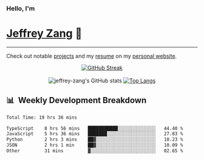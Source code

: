 
### Hello, I'm 
# [Jeffrey Zang](https://www.linkedin.com/in/jeffreyzang/) 🦀

---

Check out notable [projects](https://jeffz.dev/projects) and my [resume](https://jeffz.dev/resume) on my [personal website](https://jeffz.dev/).

<div align = 'center'>

[![GitHub Streak](https://github-readme-streak-stats.herokuapp.com/?user=jeffrey-zang&theme=tokyonight)](https://git.io/streak-stats)
<br></br>
![jeffrey-zang's GitHub stats](https://github-readme-stats.vercel.app/api?username=jeffrey-zang&show_icons=true&theme=tokyonight&hide_rank=true&hide=stars) 
[![Top Langs](https://github-readme-stats.vercel.app/api/top-langs/?username=jeffrey-zang&hide=ShaderLab,HLSL&layout=compact&theme=tokyonight)](https://github.com/anuraghazra/github-readme-stats)

</div>

## 📊 &nbsp;Weekly Development Breakdown
<!--START_SECTION:waka-->

```txt
Total Time: 19 hrs 36 mins

TypeScript    8 hrs 56 mins   ███████████░░░░░░░░░░░░░░   44.40 %
JavaScript    5 hrs 36 mins   ███████░░░░░░░░░░░░░░░░░░   27.83 %
Python        2 hrs 3 mins    ██▓░░░░░░░░░░░░░░░░░░░░░░   10.23 %
JSON          2 hrs 1 min     ██▓░░░░░░░░░░░░░░░░░░░░░░   10.09 %
Other         31 mins         ▓░░░░░░░░░░░░░░░░░░░░░░░░   02.65 %
```

<!--END_SECTION:waka-->

